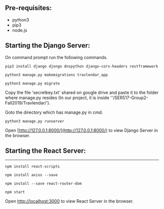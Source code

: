## Pre-requisites:

* python3
* pip3
* node.js

## Starting the Django Server:

On command prompt  run the following commands.

```pip3 install django djongo dnspython django-cors-headers restframework```

```python3 manage.py makemigrations travlendar_app```

```python3 manage.py migrate```

Copy the file 'secretkey.txt' shared on google drive and paste it to the folder where manage.py resides
(In our project, it is inside ''/SER517-Group2-Fall2019/Travlendar/').

Goto the directory which has manage.py in cmd.

```python3 manage.py runserver```


Open [http://127.0.0.1:8000/](http://127.0.0.1:8000/) to view Django Server in the browser.


## Starting the React Server:
---------------------------------


```npm install react-scripts```

```npm install axios --save```

```npm install --save react-router-dom```

```npm start```

Open [http://localhost:3000](http://localhost:3000) to view React Server in the browser.
